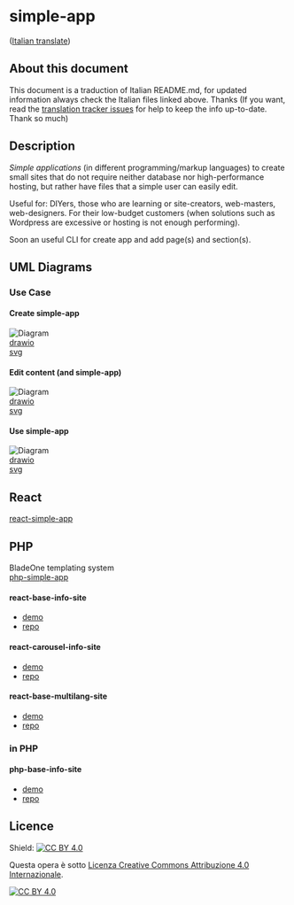 # simple-app  
([Italian translate](./../it/README.md))  

## About this document
This document is a traduction of Italian README.md, for updated information always check the Italian files linked above. Thanks
(If you want, read the [translation tracker issues](https://github.com/Magicianred/learn-by-doing/projects/2) for help to keep the info up-to-date. Thank so much)

## Description
*Simple applications* (in different programming/markup languages) to create small sites that do not require neither database nor high-performance hosting, but rather have files that a simple user can easily edit.  
  
Useful for: DIYers, those who are learning or site-creators, web-masters, web-designers. For their low-budget customers (when solutions such as Wordpress are excessive or hosting is not enough performing).  

Soon an useful CLI for create app and add page(s) and section(s).



## UML Diagrams  

### Use Case

#### Create simple-app
![Diagram](https://github.com/simple-app-organization/simple-app/blob/develop/Project/Diagrams/simple-app-create-UseCaseDiagram.svg)  
[drawio](https://github.com/simple-app-organization/simple-app/blob/develop/Project/Diagrams/simple-app-create-UseCaseDiagram.drawio)  
[svg](https://github.com/simple-app-organization/simple-app/blob/develop/Project/Diagrams/simple-app-create-UseCaseDiagram.svg)  

#### Edit content (and simple-app)
![Diagram](https://github.com/simple-app-organization/simple-app/blob/develop/Project/Diagrams/simple-app-edit-UseCaseDiagram.svg)  
[drawio](https://github.com/simple-app-organization/simple-app/blob/develop/Project/Diagrams/simple-app-edit-UseCaseDiagram.drawio)  
[svg](https://github.com/simple-app-organization/simple-app/blob/develop/Project/Diagrams/simple-app-edit-UseCaseDiagram.svg)  

#### Use simple-app
![Diagram](https://github.com/simple-app-organization/simple-app/blob/develop/Project/Diagrams/simple-app-use-UseCaseDiagram.svg)  
[drawio](https://github.com/simple-app-organization/simple-app/blob/develop/Project/Diagrams/simple-app-use-UseCaseDiagram.drawio)  
[svg](https://github.com/simple-app-organization/simple-app/blob/develop/Project/Diagrams/simple-app-use-UseCaseDiagram.svg)  

  
## React  
[react-simple-app](https://github.com/simple-app-organization/react-simple-app)

## PHP  
BladeOne templating system  
[php-simple-app](https://github.com/simple-app-organization/php-simple-app)  


#### react-base-info-site
- [demo](http://magicianred.altervista.org/gigs/react-base-info-site) 
- [repo](https://github.com/Magicianred/react-base-info-site)  

#### react-carousel-info-site
- [demo](http://magicianred.altervista.org/gigs/react-carousel-info-site/)
- [repo](https://github.com/Magicianred/react-carousel-info-site)

#### react-base-multilang-site
- [demo](http://magicianred.altervista.org/gigs/react-base-multilang-site/)
- [repo](https://github.com/Magicianred/react-base-multilang-site)

### in PHP  

#### php-base-info-site
- [demo](http://magicianred.altervista.org/gigs/php-base-info-site/)
- [repo](https://github.com/Magicianred/php-base-info-site)

## Licence

Shield: [![CC BY 4.0][cc-by-shield]][cc-by]

Questa opera è sotto 
[Licenza Creative Commons Attribuzione 4.0 Internazionale][cc-by].

[![CC BY 4.0][cc-by-image]][cc-by]

[cc-by]: http://creativecommons.org/licenses/by/4.0/deed.it
[cc-by-image]: https://i.creativecommons.org/l/by/4.0/88x31.png
[cc-by-shield]: https://img.shields.io/badge/License-CC%20BY%204.0-lightgrey.svg